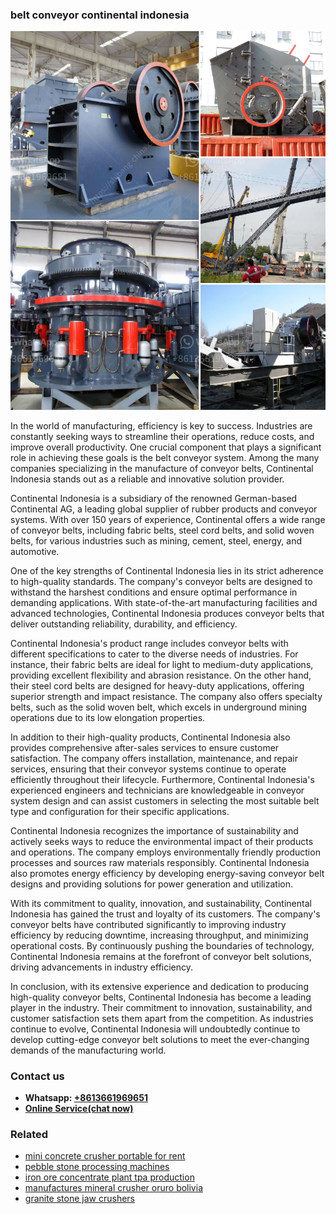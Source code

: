 <h3>belt conveyor continental indonesia</h3><img src='1708589213.jpg' alt=''><p>In the world of manufacturing, efficiency is key to success. Industries are constantly seeking ways to streamline their operations, reduce costs, and improve overall productivity. One crucial component that plays a significant role in achieving these goals is the belt conveyor system. Among the many companies specializing in the manufacture of conveyor belts, Continental Indonesia stands out as a reliable and innovative solution provider.</p><p>Continental Indonesia is a subsidiary of the renowned German-based Continental AG, a leading global supplier of rubber products and conveyor systems. With over 150 years of experience, Continental offers a wide range of conveyor belts, including fabric belts, steel cord belts, and solid woven belts, for various industries such as mining, cement, steel, energy, and automotive.</p><p>One of the key strengths of Continental Indonesia lies in its strict adherence to high-quality standards. The company's conveyor belts are designed to withstand the harshest conditions and ensure optimal performance in demanding applications. With state-of-the-art manufacturing facilities and advanced technologies, Continental Indonesia produces conveyor belts that deliver outstanding reliability, durability, and efficiency.</p><p>Continental Indonesia's product range includes conveyor belts with different specifications to cater to the diverse needs of industries. For instance, their fabric belts are ideal for light to medium-duty applications, providing excellent flexibility and abrasion resistance. On the other hand, their steel cord belts are designed for heavy-duty applications, offering superior strength and impact resistance. The company also offers specialty belts, such as the solid woven belt, which excels in underground mining operations due to its low elongation properties.</p><p>In addition to their high-quality products, Continental Indonesia also provides comprehensive after-sales services to ensure customer satisfaction. The company offers installation, maintenance, and repair services, ensuring that their conveyor systems continue to operate efficiently throughout their lifecycle. Furthermore, Continental Indonesia's experienced engineers and technicians are knowledgeable in conveyor system design and can assist customers in selecting the most suitable belt type and configuration for their specific applications.</p><p>Continental Indonesia recognizes the importance of sustainability and actively seeks ways to reduce the environmental impact of their products and operations. The company employs environmentally friendly production processes and sources raw materials responsibly. Continental Indonesia also promotes energy efficiency by developing energy-saving conveyor belt designs and providing solutions for power generation and utilization.</p><p>With its commitment to quality, innovation, and sustainability, Continental Indonesia has gained the trust and loyalty of its customers. The company's conveyor belts have contributed significantly to improving industry efficiency by reducing downtime, increasing throughput, and minimizing operational costs. By continuously pushing the boundaries of technology, Continental Indonesia remains at the forefront of conveyor belt solutions, driving advancements in industry efficiency.</p><p>In conclusion, with its extensive experience and dedication to producing high-quality conveyor belts, Continental Indonesia has become a leading player in the industry. Their commitment to innovation, sustainability, and customer satisfaction sets them apart from the competition. As industries continue to evolve, Continental Indonesia will undoubtedly continue to develop cutting-edge conveyor belt solutions to meet the ever-changing demands of the manufacturing world.</p><h3>Contact us</h3><ul><li><strong>Whatsapp:&nbsp;<a href="https://wa.me/8613661969651">+8613661969651</a></strong></li><li><a href="https://swt.shibang-china.com/?git&amp;zhl&amp;belt conveyor continental indonesia"><strong>Online Service(chat now)</strong></a></li></ul><h3>Related</h3><ul><li><a href='mini concrete crusher portable for rent.md'>mini concrete crusher portable for rent</a></li><li><a href='pebble stone processing machines.md'>pebble stone processing machines</a></li><li><a href='iron ore concentrate plant tpa production.md'>iron ore concentrate plant tpa production</a></li><li><a href='manufactures mineral crusher oruro bolivia.md'>manufactures mineral crusher oruro bolivia</a></li><li><a href='granite stone jaw crushers.md'>granite stone jaw crushers</a></li></ul>